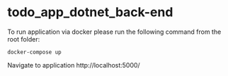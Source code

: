 # todo_app_dotnet_back-end

To run application via docker please run the following command from the root folder:

```
docker-compose up
```

Navigate to application http://localhost:5000/